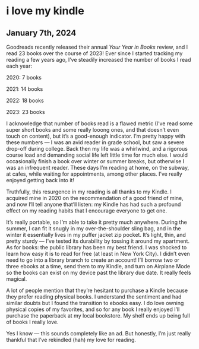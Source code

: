 # i love my kindle
## January 7th, 2024

Goodreads recently released their annual *Your Year in Books* review, and I read 23 books over the course of 2023! Ever since I started tracking my reading a few years ago, I’ve steadily increased the number of books I read each year:

2020: 7 books

2021: 14 books

2022: 18 books

2023: 23 books

I acknowledge that number of books read is a flawed metric (I’ve read some super short books and some really looong ones, and that doesn’t even touch on content), but it’s a good-enough indicator. I’m pretty happy with these numbers — I was an avid reader in grade school, but saw a severe drop-off during college. Back then my life was a whirlwind, and a rigorous course load and demanding social life left little time for much else. I would occasionally finish a book over winter or summer breaks, but otherwise I was an infrequent reader. These days I’m reading at home, on the subway, at cafes, while waiting for appointments, among other places. I’ve really enjoyed getting back into it!

Truthfully, this resurgence in my reading is all thanks to my Kindle. I acquired mine in 2020 on the recommendation of a good friend of mine, and now I’ll tell anyone that’ll listen: my Kindle has had such a profound effect on my reading habits that I encourage everyone to get one. 

It’s really portable, so I’m able to take it pretty much anywhere. During the summer, I can fit it snugly in my over-the-shoulder sling bag, and in the winter it essentially lives in my puffer jacket zip pocket. It’s light, thin, and pretty sturdy — I’ve tested its durability by tossing it around my apartment. As for books: the public library has been my best friend. I was shocked to learn how easy it is to read for free (at least in New York City). I didn’t even need to go into a library branch to create an account! I’ll borrow two or three ebooks at a time, send them to my Kindle, and turn on Airplane Mode so the books can exist on my device past the library due date. It really feels magical.

A lot of people mention that they’re hesitant to purchase a Kindle because they prefer reading physical books. I understand the sentiment and had similar doubts but I found the transition to ebooks easy. I do love owning physical copies of my favorites, and so for any book I really enjoyed I’ll purchase the paperback at my local bookstore. My shelf ends up being full of books I really love.

Yes I know — this sounds completely like an ad. But honestly, I’m just really thankful that I’ve rekindled (hah) my love for reading.